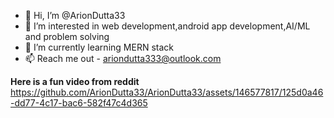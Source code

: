 - 👋 Hi, I’m @ArionDutta33
- 👀 I’m interested in web development,android app development,AI/ML and problem solving
- 🌱 I’m currently learning MERN stack
 - 📫 Reach me out - ariondutta333@outlook.com

**Here is a fun video from reddit**
https://github.com/ArionDutta33/ArionDutta33/assets/146577817/125d0a46-dd77-4c17-bac6-582f47c4d365

<!---




 

ArionDutta33/ArionDutta33 is a ✨ special ✨ repository because its `README.md` (this file) appears on your GitHub profile.
You can click the Preview link to take a look at your changes.
--->
